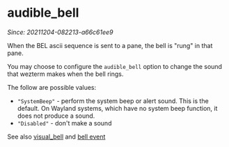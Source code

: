 # audible_bell

*Since: 20211204-082213-a66c61ee9*

When the BEL ascii sequence is sent to a pane, the bell is "rung" in that pane.

You may choose to configure the `audible_bell` option to change the sound
that wezterm makes when the bell rings.

The follow are possible values:

* `"SystemBeep"` - perform the system beep or alert sound. This is the default. On Wayland systems, which have no system beep function, it does not produce a sound.
* `"Disabled"` - don't make a sound


See also [visual_bell](visual_bell.md) and [bell event](../window-events/bell.md)

